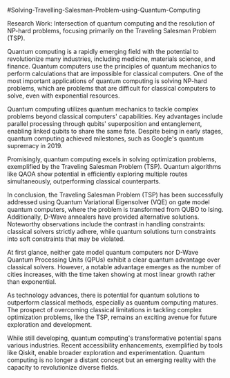 #Solving-Travelling-Salesman-Problem-using-Quantum-Computing

Research Work: Intersection of quantum computing and the resolution of NP-hard problems, focusing primarily on the Traveling Salesman Problem (TSP). 

Quantum computing is a rapidly emerging field with the potential to revolutionize many industries, including medicine, materials science, and finance. Quantum computers use the principles of quantum mechanics to perform calculations that are impossible for classical computers. One of the most important applications of quantum computing is solving NP-hard problems, which are problems that are difficult for classical computers to solve, even with exponential resources.

Quantum computing utilizes quantum mechanics to tackle complex problems beyond classical computers' capabilities. Key advantages include parallel processing through qubits' superposition and entanglement, enabling linked qubits to share the same fate. Despite being in early stages, quantum computing achieved milestones, such as Google's quantum supremacy in 2019.

Promisingly, quantum computing excels in solving optimization problems, exemplified by the Traveling Salesman Problem (TSP). Quantum algorithms like QAOA show potential in efficiently exploring multiple routes simultaneously, outperforming classical counterparts.

In conclusion, the Traveling Salesman Problem (TSP) has been successfully addressed using Quantum Variational Eigensolver (VQE) on gate model quantum computers, where the problem is transformed from QUBO to Ising. Additionally, D-Wave annealers have provided alternative solutions. Noteworthy observations include the contrast in handling constraints: classical solvers strictly adhere, while quantum solutions turn constraints into soft constraints that may be violated.

At first glance, neither gate model quantum computers nor D-Wave Quantum Processing Units (QPUs) exhibit a clear quantum advantage over classical solvers. However, a notable advantage emerges as the number of cities increases, with the time taken showing at most linear growth rather than exponential.

As technology advances, there is potential for quantum solutions to outperform classical methods, especially as quantum computing matures. The prospect of overcoming classical limitations in tackling complex optimization problems, like the TSP, remains an exciting avenue for future exploration and development.

While still developing, quantum computing's transformative potential spans various industries. Recent accessibility enhancements, exemplified by tools like Qiskit, enable broader exploration and experimentation. Quantum computing is no longer a distant concept but an emerging reality with the capacity to revolutionize diverse fields.
